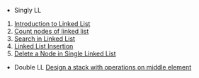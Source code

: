 - Singly LL
1. [Introduction to Linked List](https://www.geeksforgeeks.org/problems/introduction-to-linked-list/1?utm_source=youtube&utm_medium=collab_striver_ytdescription&utm_campaign=introduction-to-linked-list)
2. [Count nodes of linked list](https://www.geeksforgeeks.org/problems/count-nodes-of-linked-list/0?utm_source=youtube&utm_medium=collab_striver_ytdescription&utm_campaign=count-nodes-of-linked-list)
3. [Search in Linked List](https://www.geeksforgeeks.org/problems/search-in-linked-list-1664434326/1?utm_source=youtube&utm_medium=collab_striver_ytdescription&utm_campaign=search-in-linked-list-1664434326)
4. [Linked List Insertion](https://www.geeksforgeeks.org/problems/linked-list-insertion-1587115620/1)
5. [Delete a Node in Single Linked List](https://www.geeksforgeeks.org/problems/delete-a-node-in-single-linked-list/1)

- Double LL
[Design a stack with operations on middle element](https://www.geeksforgeeks.org/design-a-stack-with-find-middle-operation/)
